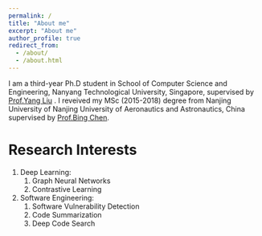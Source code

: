 ```yaml
---
permalink: /
title: "About me"
excerpt: "About me"
author_profile: true
redirect_from: 
  - /about/
  - /about.html
---
```


I am a third-year Ph.D student in School of Computer Science and Engineering, Nanyang Technological University, Singapore, supervised by [Prof.Yang Liu](https://personal.ntu.edu.sg/yangliu/) . I reveived my MSc (2015-2018) degree from Nanjing University of Nanjing University of Aeronautics and Astronautics, China supervised by [Prof.Bing Chen](http://faculty.nuaa.edu.cn/cb4/zh_CN/index.htm). 

Research Interests
======
1. Deep Learning: 
   1) Graph Neural Networks
   2) Contrastive Learning
2. Software Engineering:
   1) Software Vulnerability Detection
   2) Code Summarization
   3) Deep Code Search
